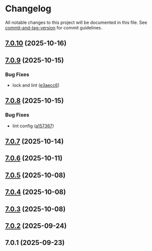 # Changelog

All notable changes to this project will be documented in this file. See [commit-and-tag-version](https://github.com/absolute-version/commit-and-tag-version) for commit guidelines.

## [7.0.10](https://github.com/Cap-go/capacitor-launch-navigator/compare/7.0.9...7.0.10) (2025-10-16)

## [7.0.9](https://github.com/Cap-go/capacitor-launch-navigator/compare/7.0.8...7.0.9) (2025-10-15)


### Bug Fixes

* lock and lint ([e3aecc6](https://github.com/Cap-go/capacitor-launch-navigator/commit/e3aecc60e0d2557f44081101adae0c543fbd6a16))

## [7.0.8](https://github.com/Cap-go/capacitor-launch-navigator/compare/7.0.7...7.0.8) (2025-10-15)


### Bug Fixes

* lint config ([a157367](https://github.com/Cap-go/capacitor-launch-navigator/commit/a1573674517169161fed31478a9b8d14eaa8d91c))

## [7.0.7](https://github.com/Cap-go/capacitor-launch-navigator/compare/7.0.6...7.0.7) (2025-10-14)

## [7.0.6](https://github.com/Cap-go/capacitor-launch-navigator/compare/7.0.5...7.0.6) (2025-10-11)

## [7.0.5](https://github.com/Cap-go/capacitor-launch-navigator/compare/7.0.4...7.0.5) (2025-10-08)

## [7.0.4](https://github.com/Cap-go/capacitor-launch-navigator/compare/7.0.3...7.0.4) (2025-10-08)

## [7.0.3](https://github.com/Cap-go/capacitor-launch-navigator/compare/7.0.2...7.0.3) (2025-10-08)

## [7.0.2](https://github.com/Cap-go/capacitor-launch-navigator/compare/7.0.1...7.0.2) (2025-09-24)

## 7.0.1 (2025-09-23)
